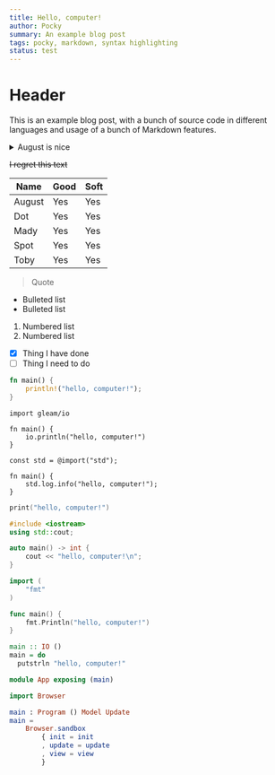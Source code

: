 ```yaml
---
title: Hello, computer!
author: Pocky
summary: An example blog post
tags: pocky, markdown, syntax highlighting
status: test
---
```


# Header

This is an example blog post, with a bunch of source code in different languages
and usage of a bunch of Markdown features.

<!-- here's a comment! hopefully you can't see it! -->

<details>
<summary>August is nice</summary>
<p>Soft puppy</p>
</details>

~~I regret this text~~

| Name   | Good | Soft |
| ------ | ---- | ---- |
| August | Yes  | Yes  |
| Dot    | Yes  | Yes  |
| Mady   | Yes  | Yes  |
| Spot   | Yes  | Yes  |
| Toby   | Yes  | Yes  |

> Quote

- Bulleted list
- Bulleted list

1. Numbered list
1. Numbered list

- [x] Thing I have done
- [ ] Thing I need to do

```rust
fn main() {
	println!("hello, computer!");
}
```

```gleam
import gleam/io

fn main() {
	io.println("hello, computer!")
}
```

```zig
const std = @import("std");

fn main() {
	std.log.info("hello, computer!");
}
```

```swift
print("hello, computer!")
```

```cpp
#include <iostream>
using std::cout;

auto main() -> int {
	cout << "hello, computer!\n";
}
```

```go
import (
	"fmt"
)

func main() {
	fmt.Println("hello, computer!")
}
```

```haskell
main :: IO ()
main = do
  putstrln "hello, computer!"
```

```elm
module App exposing (main)

import Browser

main : Program () Model Update
main =
    Browser.sandbox
        { init = init
        , update = update
        , view = view
        }
```
